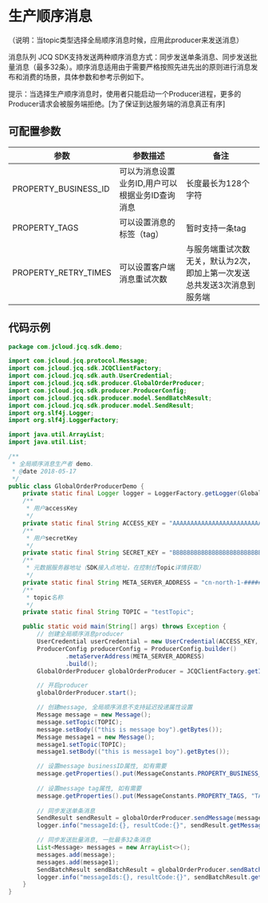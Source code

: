 # 生产顺序消息
（说明：当topic类型选择全局顺序消息时候，应用此producer来发送消息）

消息队列 JCQ SDK支持发送两种顺序消息方式：同步发送单条消息、同步发送批量消息（最多32条）。顺序消息适用由于需要严格按照先进先出的原则进行消息发布和消费的场景，具体参数和参考示例如下。

提示：当选择生产顺序消息时，使用者只能启动一个Producer进程，更多的Producer请求会被服务端拒绝。[为了保证到达服务端的消息真正有序]

## 可配置参数
| 参数                | 参数描述                                   |备注                                       |
| ------------------- | ------------------------------------------ |------------------------------------------ |
| PROPERTY_BUSINESS_ID|可以为消息设置业务ID,用户可以根据业务ID查询消息|长度最长为128个字符                       |
| PROPERTY_TAGS       | 可以设置消息的标签（tag）                  |暂时支持一条tag                             |
| PROPERTY_RETRY_TIMES| 可以设置客户端消息重试次数                 |与服务端重试次数无关，默认为2次，即加上第一次发送总共发送3次消息到服务端|

## 代码示例
```Java
package com.jcloud.jcq.sdk.demo;

import com.jcloud.jcq.protocol.Message;
import com.jcloud.jcq.sdk.JCQClientFactory;
import com.jcloud.jcq.sdk.auth.UserCredential;
import com.jcloud.jcq.sdk.producer.GlobalOrderProducer;
import com.jcloud.jcq.sdk.producer.ProducerConfig;
import com.jcloud.jcq.sdk.producer.model.SendBatchResult;
import com.jcloud.jcq.sdk.producer.model.SendResult;
import org.slf4j.Logger;
import org.slf4j.LoggerFactory;

import java.util.ArrayList;
import java.util.List;

/**
 * 全局顺序消息生产者 demo.
 * @date 2018-05-17
 */
public class GlobalOrderProducerDemo {
    private static final Logger logger = LoggerFactory.getLogger(GlobalOrderProducerDemo.class);
    /**
     * 用户accessKey
     */
    private static final String ACCESS_KEY = "AAAAAAAAAAAAAAAAAAAAAAAAAAAAAAA0";
    /**
     * 用户secretKey
     */
    private static final String SECRET_KEY = "BBBBBBBBBBBBBBBBBBBBBBBBBBBBBBB0";
    /**
     * 元数据服务器地址（SDK接入点地址，在控制台Topic详情获取）
     */
    private static final String META_SERVER_ADDRESS = "cn-north-1-##################.##########.jdcloud.com:####";
    /**
     * topic名称
     */
    private static final String TOPIC = "testTopic";

    public static void main(String[] args) throws Exception {
        // 创建全局顺序消息producer
        UserCredential userCredential = new UserCredential(ACCESS_KEY, SECRET_KEY);
        ProducerConfig producerConfig = ProducerConfig.builder()
                .metaServerAddress(META_SERVER_ADDRESS)
                .build();
        GlobalOrderProducer globalOrderProducer = JCQClientFactory.getInstance().createGlobalOrderProducer(userCredential, producerConfig);

        // 开启producer
        globalOrderProducer.start();

        // 创建message, 全局顺序消息不支持延迟投递属性设置
        Message message = new Message();
        message.setTopic(TOPIC);
        message.setBody(("this is message boy").getBytes());
        Message message1 = new Message();
        message1.setTopic(TOPIC);
        message1.setBody(("this is message1 boy").getBytes());

        // 设置message businessID属性, 如有需要
        message.getProperties().put(MessageConstants.PROPERTY_BUSINESS_ID,"yourBusinessID");
        
        // 设置message tag属性, 如有需要
        message.getProperties().put(MessageConstants.PROPERTY_TAGS, "TAG");
        
        // 同步发送单条消息
        SendResult sendResult = globalOrderProducer.sendMessage(message);
        logger.info("messageId:{}, resultCode:{}", sendResult.getMessageId(), sendResult.getResultCode());

        // 同步发送批量消息, 一批最多32条消息
        List<Message> messages = new ArrayList<>();
        messages.add(message);
        messages.add(message1);
        SendBatchResult sendBatchResult = globalOrderProducer.sendBatchMessage(messages);
        logger.info("messageIds:{}, resultCode:{}", sendBatchResult.getMessageIds(), sendBatchResult.getResultCode());
    }
}
```

